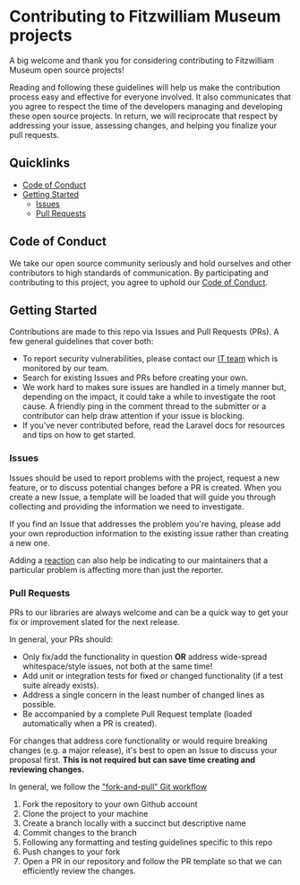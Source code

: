 # Contributing to Fitzwilliam Museum projects

A big welcome and thank you for considering contributing to Fitzwilliam Museum open source projects! 

Reading and following these guidelines will help us make the contribution process easy and effective for everyone involved. 
It also communicates that you agree to respect the time of the developers managing and developing these open source projects. 
In return, we will reciprocate that respect by addressing your issue, assessing changes, and helping you finalize your pull 
requests.

## Quicklinks

* [Code of Conduct](#code-of-conduct)
* [Getting Started](#getting-started)
    * [Issues](#issues)
    * [Pull Requests](#pull-requests)

## Code of Conduct

We take our open source community seriously and hold ourselves and other contributors to high standards of communication. 
By participating and contributing to this project, you agree to uphold our [Code of Conduct](/CODE-OF-CONDUCT).

## Getting Started

Contributions are made to this repo via Issues and Pull Requests (PRs). A few general guidelines that cover both:

- To report security vulnerabilities, please contact our [IT team](mailto:itoffice@fitzmuseum.cam.ac.uk) which is monitored by our team.
- Search for existing Issues and PRs before creating your own.
- We work hard to makes sure issues are handled in a timely manner but, depending on the impact, it could take a while to investigate the root cause. A friendly ping in the comment thread to the submitter or a contributor can help draw attention if your issue is blocking.
- If you've never contributed before, read the Laravel docs for resources and tips on how to get started.

### Issues

Issues should be used to report problems with the project, request a new feature, or to
discuss potential changes before a PR is created. When you create a new Issue, a 
template will be loaded that will guide you through collecting and providing the 
information we need to investigate.

If you find an Issue that addresses the problem you're having, please add your own 
reproduction information to the existing issue rather than creating a new one. 

Adding a [reaction](https://github.blog/2016-03-10-add-reactions-to-pull-requests-issues-and-comments/) can also help 
be indicating to our maintainers that a particular problem is affecting more than 
just the reporter.

### Pull Requests

PRs to our libraries are always welcome and can be a quick way to get your fix or improvement slated for the next release. 

In general, your PRs should:

- Only fix/add the functionality in question **OR** address wide-spread whitespace/style issues, not both at the same time!
- Add unit or integration tests for fixed or changed functionality (if a test suite already exists).
- Address a single concern in the least number of changed lines as possible.
- Be accompanied by a complete Pull Request template (loaded automatically when a PR is created).

For changes that address core functionality or would require breaking changes (e.g. a major release), it's best to open 
an Issue to discuss your proposal first. **This is not required but can save time creating and reviewing changes.**

In general, we follow the ["fork-and-pull" Git workflow](https://github.com/susam/gitpr)

1. Fork the repository to your own Github account
2. Clone the project to your machine
3. Create a branch locally with a succinct but descriptive name
4. Commit changes to the branch
5. Following any formatting and testing guidelines specific to this repo
6. Push changes to your fork
7. Open a PR in our repository and follow the PR template so that we can efficiently review the changes.
